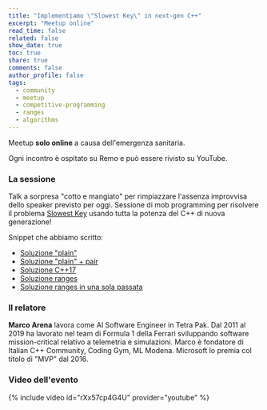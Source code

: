 ```yaml
---
title: "Implementiamo \"Slowest Key\" in next-gen C++"
excerpt: "Meetup online"
read_time: false
related: false
show_date: true
toc: true
share: true
comments: false
author_profile: false
tags:
  - community
  - meetup
  - competitive-programming
  - ranges
  - algorithms
---
```


Meetup **solo online** a causa dell'emergenza sanitaria.

Ogni incontro è ospitato su Remo e può essere rivisto su YouTube.

### La sessione

Talk a sorpresa "cotto e mangiato" per rimpiazzare l'assenza improvvisa dello speaker previsto per oggi. Sessione di mob programming per risolvere il problema [Slowest Key](https://leetcode.com/problems/slowest-key/) usando tutta la potenza del C++ di nuova generazione!

Snippet che abbiamo scritto:

- [Soluzione "plain"](https://wandbox.org/permlink/fiMR67odevGboVTd)
- [Soluzione "plain"  + pair](https://wandbox.org/permlink/fiMR67odevGboVTd)
- [Soluzione C++17](https://wandbox.org/permlink/XNvr1jPhz3bWP5CH)
- [Soluzione ranges](https://wandbox.org/permlink/GCHxbCtDhhYR03Rw)
- [Soluzione ranges in una sola passata](https://wandbox.org/permlink/m74hEgOQ14KnoYwe)

### Il relatore

**Marco Arena** lavora come AI Software Engineer in Tetra Pak. Dal 2011 al 2019 ha lavorato nel team di Formula 1 della Ferrari sviluppando software mission-critical relativo a telemetria e simulazioni. Marco è fondatore di Italian C++ Community, Coding Gym, ML Modena. Microsoft lo premia col titolo di "MVP" dal 2016.

### Video dell'evento

{% include video id="rXx57cp4G4U" provider="youtube" %}